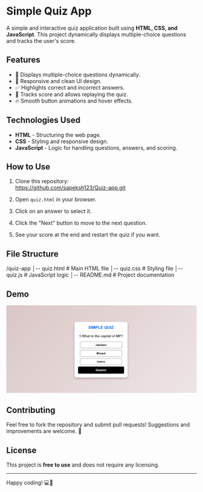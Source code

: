 # Simple Quiz App

A simple and interactive quiz application built using **HTML, CSS, and JavaScript**. This project dynamically displays multiple-choice questions and tracks the user's score.

## Features

- 📌 Displays multiple-choice questions dynamically.
- 🎨 Responsive and clean UI design.
- ✅ Highlights correct and incorrect answers.
- 🔄 Tracks score and allows replaying the quiz.
- 🔥 Smooth button animations and hover effects.

## Technologies Used

- **HTML** - Structuring the web page.
- **CSS** - Styling and responsive design.
- **JavaScript** - Logic for handling questions, answers, and scoring.

## How to Use

1. Clone this repository:  
https://github.com/sapeksh123/Quiz-app.git


2. Open `quiz.html` in your browser.
3. Click on an answer to select it.
4. Click the "Next" button to move to the next question.
5. See your score at the end and restart the quiz if you want.

## File Structure
/quiz-app │-- quiz.html # Main HTML file │-- quiz.css # Styling file │-- quiz.js # JavaScript logic │-- README.md # Project documentation




## Demo

![Quiz App Screenshot](Screenshot.png)  


## Contributing

Feel free to fork the repository and submit pull requests! Suggestions and improvements are welcome. 🚀

## License

This project is **free to use** and does not require any licensing.

---

Happy coding! 💻🎯

